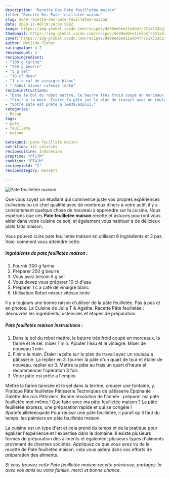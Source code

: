 ```yaml
---
description: "Recette Des Pate feuilletée maison"
title: "Recette Des Pate feuilletée maison"
slug: 5549-recette-des-pate-feuilletee-maison
date: 2020-11-06T19:24:34.568Z
image: https://img-global.cpcdn.com/recipes/de99edbee11edb4f/751x532cq70/pate-feuilletee-maison-photo-principale-de-la-recette.jpg
thumbnail: https://img-global.cpcdn.com/recipes/de99edbee11edb4f/751x532cq70/pate-feuilletee-maison-photo-principale-de-la-recette.jpg
cover: https://img-global.cpcdn.com/recipes/de99edbee11edb4f/751x532cq70/pate-feuilletee-maison-photo-principale-de-la-recette.jpg
author: Matilda Fisher
ratingvalue: 4.7
reviewcount: 3
recipeingredient:
- "300 g farine"
- "250 g beurre"
- "5 g sel"
- "10 cl deau"
- "1 c a caf de vinaigre blanc"
- " Robot mixeur vitesse lente"
recipeinstructions:
- "Dans le bol du robot mettre, le beurre très froid coupé en morceaux, la farine et le sel. mixer 1 min. Ajouter l&#39;eau et le vinaigre. Mixer de nouveau 1 min"
- "Finir a la main. Étaler la pâte sur le plan de travail avec un rouleau a pâtisserie. La replier en 3. tourner la pâte d&#39;un quart de tour et étaler de nouveau. replier en 3. Mettre la pâte au frais un quart d&#39;heure et recommencer l’opération 3 fois"
- "Votre pâte est prête a l&#39;emploi."
categories:
- Resep
tags:
- pate
- feuillete
- maison

katakunci: pate feuillete maison 
nutrition: 111 calories
recipecuisine: Indonesian
preptime: "PT17M"
cooktime: "PT41M"
recipeyield: "2"
recipecategory: Dessert

---
```



![Pate feuilletée maison](https://img-global.cpcdn.com/recipes/de99edbee11edb4f/751x532cq70/pate-feuilletee-maison-photo-principale-de-la-recette.jpg)

Que vous soyez un étudiant qui commence juste vos propres expériences culinaires ou un chef qualifié avec de nombreux dîners à votre actif, il y a constamment quelque chose de nouveau à apprendre sur la cuisine. Nous espérons que ces <strong> Pate feuilletée maison </strong> recette et astuces pourront vous aider dans votre cuisine ce soir, et également vous habituer à de délicieux plats faits maison.

<!--inarticleads1-->

Vous pouvez cuire pate feuilletée maison en utilisant 6 Ingrédients et 3 pas. Voici comment vous atteindre cette.

##### Ingrédients de pate feuilletée maison :

1. Fournir 300 g farine
1. Préparer 250 g beurre
1. Vous avez besoin 5 g sel
1. Vous devez vous préparer 10 cl d&#39;eau
1. Préparer 1 c a café de vinaigre blanc
1. Utilisation  Robot mixeur vitesse lente


Il y a toujours une bonne raison d&#39;utiliser de la pâte feuilletée. Pas à pas et en photos. La Cuisine de Julia T &amp; Agathe. Recette Pâte feuilletée : découvrez les ingrédients, ustensiles et étapes de préparation. 

<!--inarticleads2-->

##### Pate feuilletée maison instructions :

1. Dans le bol du robot mettre, le beurre très froid coupé en morceaux, la farine et le sel. mixer 1 min. Ajouter l&#39;eau et le vinaigre. Mixer de nouveau 1 min
1. Finir a la main. Étaler la pâte sur le plan de travail avec un rouleau a pâtisserie. La replier en 3. tourner la pâte d&#39;un quart de tour et étaler de nouveau. replier en 3. Mettre la pâte au frais un quart d&#39;heure et recommencer l’opération 3 fois
1. Votre pâte est prête a l&#39;emploi.


Mettre la farine tamisée et le sel dans la terrine, creuser une fontaine, y. Pratique Pâte feuilletée Pâtisserie Techniques de pâtisserie Épiphanie Galette des rois Pithiviers. Bonne résolution de l&#39;année : préparer ma pâte feuilletée moi-même ! Que faire avec ma pâte feuilletée maison ? La pâte feuilletée express, une préparation rapide et qui se congèle ! #patefeuilleteerapide Pour réussir une pâte feuilletée, il paraît qu&#39;il faut du temps. les palmiers en pâte feuilletée maison. 

<!--inarticleads1-->

<p>
La cuisine est un type d'art et cela prend du temps et de la pratique pour égaliser l'expérience et l'expertise dans le domaine. Il existe plusieurs formes de préparation des aliments et également plusieurs types d'aliments provenant de diverses sociétés. Appliquez ce que vous avez vu de la recette de Pate feuilletée maison, cela vous aidera dans vos efforts de préparation des aliments.
</p>

<p>
<i>Si vous trouvez cette Pate feuilletée maison recette précieuse, partagez-la avec vos amis ou votre famille, merci et bonne chance.</i>
</p>
